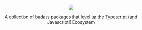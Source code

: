<p align="center">
    <image src="logo.svg">
</p>

<p align="center">
A collection of badass packages that level up the Typescript (and Javascript!) Ecosystem
</p>
